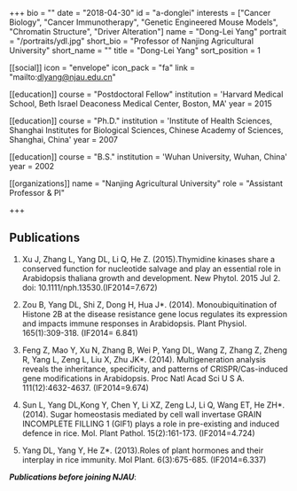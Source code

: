 +++
bio = ""
date = "2018-04-30"
id = "a-donglei"
interests = ["Cancer Biology", "Cancer Immunotherapy", "Genetic Engineered Mouse Models", "Chromatin Structure", "Driver Alteration"]
name = "Dong-Lei Yang"
portrait = "/portraits/ydl.jpg"
short_bio = "Professor of Nanjing Agricultural University"
short_name = ""
title = "Dong-Lei Yang"
sort_position = 1

[[social]]
    icon = "envelope"
    icon_pack = "fa"
    link = "mailto:dlyang@njau.edu.cn"


[[education]]
    course = "Postdoctoral Fellow"
    institution = 'Harvard Medical School, Beth Israel Deaconess Medical Center, Boston, MA'
    year = 2015

[[education]]
    course = "Ph.D."
    institution = 'Institute of Health Sciences, Shanghai Institutes for Biological Sciences, Chinese Academy of Sciences, Shanghai, China'
    year = 2007

[[education]]
    course = "B.S."
    institution = 'Wuhan University, Wuhan, China'
    year = 2002

[[organizations]]
    name = "Nanjing Agricultural University"
    role = "Assistant Professor & PI"

+++


## Publications

1. Xu J, Zhang L, Yang DL, Li Q, He Z. (2015).Thymidine kinases share a conserved function for nucleotide salvage and play an essential role in Arabidopsis thaliana  growth and development. New Phytol. 2015 Jul 2. doi: 10.1111/nph.13530.(IF2014=7.672)

1. Zou B, Yang DL, Shi Z, Dong H, Hua J*. (2014). Monoubiquitination of Histone 2B at the disease resistance gene locus regulates its expression and impacts immune responses in Arabidopsis. Plant Physiol. 165(1):309-318. (IF2014= 6.841)

1. Feng Z, Mao Y, Xu N, Zhang B, Wei P, Yang DL, Wang Z, Zhang Z, Zheng R, Yang L, Zeng L, Liu X, Zhu JK*. (2014). Multigeneration analysis reveals the inheritance, specificity, and patterns of CRISPR/Cas-induced gene modifications in Arabidopsis. Proc Natl Acad Sci U S A. 111(12):4632-4637. (IF2014=9.674)

1. Sun L, Yang DL,Kong Y, Chen Y, Li XZ, Zeng LJ, Li Q, Wang ET, He ZH*. (2014). Sugar homeostasis mediated by cell wall invertase GRAIN INCOMPLETE FILLING 1 (GIF1) plays a role in pre-existing and induced defence in rice. Mol. Plant Pathol. 15(2):161-173. (IF2014=4.724)

1. Yang DL, Yang Y, He Z*. (2013).Roles of plant hormones and their interplay in rice immunity. Mol Plant. 6(3):675-685. (IF2014=6.337)

**_Publications before joining NJAU_**:  



